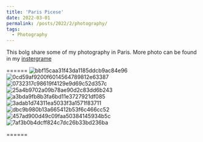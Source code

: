 ```yaml
---
title: 'Paris Picese'
date: 2022-03-01
permalink: /posts/2022/2/photography/
tags:
  - Photography
---
```


This bolg share some of my photography in Paris. More photo can be found in my [instergrame](https://www.instagram.com/cretaceous3/)



======
![bbf15caa31f43da1185ddcb9ac84e96](https://user-images.githubusercontent.com/48281792/155887952-38a37f55-06c9-4276-a021-6ccf3e949be9.jpg)
![0cd59af9200f6014564789812e63387](https://user-images.githubusercontent.com/48281792/155887956-bc4c47f2-acc9-4307-9067-1282e21bb5ec.jpg)
![0732317c98619f4129e9d69c52d357c](https://user-images.githubusercontent.com/48281792/155887958-5a60dbe4-0971-4bd1-8b46-a98a78b1c3ab.jpg)
![25a4b9702a09b78ae90d2c83dd6b243](https://user-images.githubusercontent.com/48281792/155887962-3ed903aa-002e-4d9b-a86f-7b425421442c.jpg)
![a3bda9fb8b3fa6bd11e3727921df085](https://user-images.githubusercontent.com/48281792/155887965-42e0cb5e-123c-453b-9171-b3c48ae74fb9.jpg)
![3adab1d74311ea5033f3a1571f83711](https://user-images.githubusercontent.com/48281792/155887968-1e1b57f6-8e9d-42d2-95ce-bc83be4d654e.jpg)
![dbc9b980b13a665412b53f6c466cc52](https://user-images.githubusercontent.com/48281792/155887972-b28237e1-1729-43f4-acb7-c6cd4d334dc2.jpg)
![457ad900d49c09faa50384145934b5c](https://user-images.githubusercontent.com/48281792/155887975-2d2992ad-7e8e-4b32-8c88-612f935b2034.jpg)
![7af3b0b4dcff824c7dc26b33bd236ba](https://user-images.githubusercontent.com/48281792/155887978-5d5ee2d9-714f-4119-bc9d-16b8c6f42da8.jpg)


======


